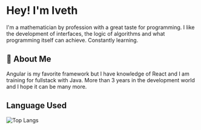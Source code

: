 
# Hey! I'm Iveth

I'm a mathematician by profession with a great taste for programming. I like the development of interfaces, the logic of algorithms and what programming itself can achieve. Constantly learning.


## 🚀 About Me
Angular is my favorite framework but I have knowledge of React and I am training for fullstack with Java. More than 3 years in the development world and I hope it can be many more.

## Language Used

![Top Langs](https://github-readme-stats.vercel.app/api/top-langs/?username=ivetharc&layout=compact)
